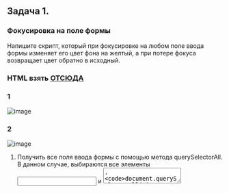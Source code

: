 ## Задача 1.   
### Фокусировка на поле формы  
Напишите скрипт, который при фокусировке на любом поле ввода формы изменяет его цвет фона на желтый, а при потере фокуса возвращает цвет обратно в исходный.   
### HTML взять [ОТСЮДА](https://github.com/schoolteacherMP/lecture_52_JS_Forms_controls_Focus_blur/tree/main/%D0%B7%D0%B0%D0%B4%D0%B0%D1%87%D0%B0_1) 
### 1  
![image](https://user-images.githubusercontent.com/113675674/226161922-a7000c91-354a-4997-a5d5-20a8026052c6.png)  
### 2  
![image](https://user-images.githubusercontent.com/113675674/226161942-36d72edd-7178-4283-a067-dd7af48daf64.png)  

1. Получить все поля ввода формы с помощью метода querySelectorAll. В данном случае, выбираются все элементы <input> и <textarea>.  `document.querySelectorAll('input, textarea');`  
2. Использовать цикл forEach для перебора каждого поля ввода и присоединения к нему обработчиков событий focus и blur.
3. В обработчике события focus устанавливаем желтый цвет фона для поля ввода, присвоив значение 'yellow' свойству backgroundColor элемента input.
4. В обработчике события blur возвращаем исходный цвет фона поля ввода, установив пустое значение '' свойству backgroundColor элемента input.  

## Задача 2.   
### Фокусировка на элементе списка  
### HTML взять [ОТСЮДА](https://github.com/schoolteacherMP/lecture_52_JS_Forms_controls_Focus_blur/tree/main/%D0%B7%D0%B0%D0%B4%D0%B0%D1%87%D0%B0_2) 
Напишите скрипт, который при фокусировке на любом элементе списка добавляет ему класс `active`, а при потере фокуса удаляет этот класс.   
Для реализации задачи используйте атрибут `tabindex` для установки последовательности табуляции элементов списка.  
![image](https://user-images.githubusercontent.com/113675674/226162519-f1608b27-3e92-47b4-82e9-7cfa3eeba889.png)  


## Задача 3.   
### Форма обратной связи  
Напишите форму обратной связи, которая позволит пользователям отправлять сообщения на ваш веб-сайт.   
Форма должна содержать следующие поля: имя пользователя, электронная почта, сообщение и кнопка отправки.  

Требования к форме:  

- Все поля формы обязательны для заполнения, иначе должна быть выведена ошибка;  
- При загрузке страницы поле "имя пользователя" должно быть в фокусе;  
- Когда пользователь нажимает на поле, оно должно становиться в фокусе, а остальные поля должны быть размытыми (blur);  
- Когда пользователь отправляет форму, сообщение должно быть отправлено на сервер, а поля формы должны быть очищены.  
- Для решения этой задачи вам придется использовать методы фокусировки и размытия в JavaScript, а также обработчик событий отправки формы.  
### HTML и CSS взять [ОТСЮДА](https://github.com/schoolteacherMP/lecture_52_JS_Forms_controls_Focus_blur/tree/main/%D0%B7%D0%B0%D0%B4%D0%B0%D1%87%D0%B0_3) 

### 1  
![image](https://user-images.githubusercontent.com/113675674/226161242-e83ba5c9-d8ec-459e-9b73-79f9f7274991.png)  

### 2  
![image](https://user-images.githubusercontent.com/113675674/226161267-e04f1cd8-dd89-4801-ae24-39054e4cf558.png)  

### 3  
![image](https://user-images.githubusercontent.com/113675674/226161349-3f3eddb1-08d5-464b-a394-ff63281d50e3.png)  

